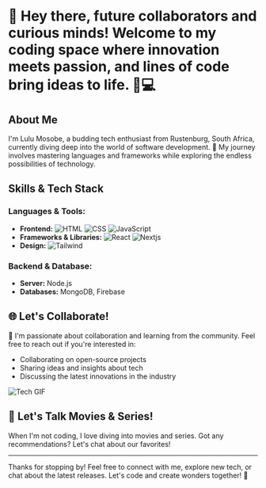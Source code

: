 # 👋 Hey there, future collaborators and curious minds! Welcome to my coding space where innovation meets passion, and lines of code bring ideas to life. 🌟💻



## About Me

I'm Lulu Mosobe, a budding tech enthusiast from Rustenburg, South Africa, currently diving deep into the world of software development. 🚀 My journey involves mastering languages and frameworks while exploring the endless possibilities of technology. 

## Skills & Tech Stack

### Languages & Tools:
- **Frontend:** ![HTML](https://encrypted-tbn0.gstatic.com/images?q=tbn:ANd9GcRYCDVXC1dKIQxWkN9r9hBZElgawTxpq1nwAw&usqp=CAU) ![CSS](https://i.pinimg.com/236x/5d/1c/c8/5d1cc864ae7eebae63a1c5738b446e3d.jpg) ![JavaScript](https://i.pinimg.com/236x/4c/81/c0/4c81c02c460aade9e35b3091942a4cf8.jpg)
- **Frameworks & Libraries:** ![React](https://i.pinimg.com/236x/e0/a1/fa/e0a1fa0b27cfec27491346145ea18753.jpg) ![Nextjs](https://i.pinimg.com/236x/1f/24/1d/1f241dd5db6f680253d76f371add690a.jpg)
- **Design:** ![Tailwind](https://i.pinimg.com/236x/fe/63/63/fe6363c5220b137f918ccfeadc0ec888.jpg)

### Backend & Database:
- **Server:** Node.js
- **Databases:** MongoDB, Firebase

## 🌐 Let's Collaborate!

🤝 I'm passionate about collaboration and learning from the community. Feel free to reach out if you're interested in:
- Collaborating on open-source projects
- Sharing ideas and insights about tech
- Discussing the latest innovations in the industry

![Tech GIF](https://static.wixstatic.com/media/191815_5d9d3ff1ad894e96a2f0a86681563555~mv2.gif)

## 🎥 Let's Talk Movies & Series!

When I'm not coding, I love diving into movies and series. Got any recommendations? Let's chat about our favorites!

---
Thanks for stopping by! Feel free to connect with me, explore new tech, or chat about the latest releases. Let's code and create wonders together! 🌟
